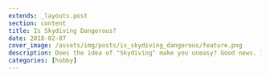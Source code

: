 ```yaml
---
extends: _layouts.post
section: content
title: Is Skydiving Dangerous?
date: 2018-02-07
cover_image: /assets/img/posts/is_skydiving_dangerous/feature.png
description: Does the idea of "Skydiving" make you uneasy? Good news. It doesn't have to!
categories: [hobby]
---
```


